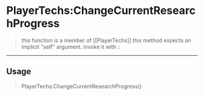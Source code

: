 # PlayerTechs:ChangeCurrentResearchProgress
> this function is a member of [[PlayerTechs]]
> this method expects an implicit "self" argument. invoke it with `:`
-----
## Usage
> PlayerTechs:ChangeCurrentResearchProgress()
